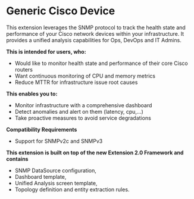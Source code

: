 # Generic Cisco Device

This extension leverages the SNMP protocol to track the health state and performance of your Cisco network devices within your infrastructure. 
It provides a unified analysis capabilities for Ops, DevOps and IT Admins.  

**This is intended for users, who:**

- Would like to monitor health state and performance of their core Cisco routers 
- Want continuous monitoring of CPU and memory metrics 
- Reduce MTTR for infrastructure issue root causes 

**This enables you to:**

- Monitor infrastructure with a comprehensive dashboard
- Detect anomalies and alert on them (latency, cpu,…) 
- Take proactive measures to avoid service degradations 

**Compatibility Requirements** 

* Support for SNMPv2c and SNMPv3 

**This extension is built on top of the new Extension 2.0 Framework and contains** 

- SNMP DataSource configuration, 
- Dashboard template, 
- Unified Analysis screen template, 
- Topology definition and entity extraction rules. 
